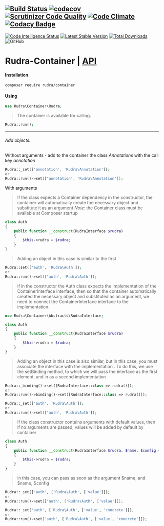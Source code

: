 [![Build Status](https://travis-ci.org/Jagepard/Rudra-Container.svg?branch=master)](https://travis-ci.org/Jagepard/Rudra-Container)
[![codecov](https://codecov.io/gh/Jagepard/Rudra-Container/branch/master/graph/badge.svg)](https://codecov.io/gh/Jagepard/Rudra-Container)
[![Scrutinizer Code Quality](https://scrutinizer-ci.com/g/Jagepard/Rudra-Container/badges/quality-score.png?b=master)](https://scrutinizer-ci.com/g/Jagepard/Rudra-Container/?branch=master)
[![Code Climate](https://codeclimate.com/github/Jagepard/Rudra-Container/badges/gpa.svg)](https://codeclimate.com/github/Jagepard/Rudra-Container)
[![Codacy Badge](https://api.codacy.com/project/badge/Grade/c1e7d5fe3a4946459fc14e9a455dd878)](https://www.codacy.com/app/Jagepard/Rudra-Container?utm_source=github.com&amp;utm_medium=referral&amp;utm_content=Jagepard/Rudra-Container&amp;utm_campaign=Badge_Grade)
-----
[![Code Intelligence Status](https://scrutinizer-ci.com/g/Jagepard/Rudra-Container/badges/code-intelligence.svg?b=master)](https://scrutinizer-ci.com/code-intelligence)
[![Latest Stable Version](https://poser.pugx.org/rudra/container/v/stable)](https://packagist.org/packages/rudra/container)
[![Total Downloads](https://poser.pugx.org/rudra/container/downloads)](https://packagist.org/packages/rudra/container)
![GitHub](https://img.shields.io/github/license/jagepard/Rudra-Container.svg)

# Rudra-Container | [API](https://github.com/Jagepard/Rudra-Container/blob/master/docs.md "Documentation API")
#### Installation
```composer require rudra/container```
#### Using
```php
use Rudra\Container\Rudra;
``` 
>The container is available for calling.
```php
Rudra::run();
``` 
***    
###### Add objects:
Without arguments - add to the container the class *Annotations* with the call key *annotation*
```php
Rudra::_set(['annotation', 'Rudra\Annotation']);
or
Rudra::run()->set(['annotation', 'Rudra\Annotation']);
```
With arguments
>If the class expects a Container dependency in the constructor, the container will automatically create the necessary object
and substitute it as an argument
*Note:* the Container class must be available at Composer startup
```php
class Auth
{
    public function __construct(RudraInterface $rudra)
    {
        $this->rudra = $rudra;
    }
}
```
>Adding an object in this case is similar to the first
```php
Rudra::set(['auth', 'Rudra\Auth']);
or
Rudra::run()->set(['auth', 'Rudra\Auth']);
```
>If in the constructor the Auth class expects the implementation of the ContainerInterface interface, then so that the container automatically
created the necessary object and substituted as an argument, we need to connect the ContainerInterface interface to the implementation.
```php
use Rudra\Container\Abstracts\RudraInterface;
```
```php
class Auth
{
    public function __construct(RudraInterface $rudra)
    {
        $this->rudra = $rudra;
    }
}
```
>Adding an object in this case is also similar, but in this case, you must associate the interface with the implementation
. To do this, we use the setBinding method, to which we will pass the interface as the first element, and in
as a second implementation
```php
Rudra::_binding()->set([RudraInterface::class => rudra()]);
or
Rudra::run()->binding()->set([RudraInterface::class => rudra()]);
```
```php
Rudra::_set(['auth', 'Rudra\Auth']);
or
Rudra::run()->set(['auth', 'Rudra\Auth']);
```
>If the class constructor contains arguments with default values, then if no arguments are passed, values
will be added by default by container
```php
class Auth
{
    public function __construct(RudraInterface $rudra, $name, $config = 'something')
    {
        $this->rudra = $rudra;
    }
}
```
>In this case, you can pass as soon as the argument $name, and $name, $config
```php
Rudra::_set(['auth', ['Rudra\Auth', ['value']]);
or
Rudra::run()->set(['auth', ['Rudra\Auth', ['value']]);
```
```php
Rudra::_set('auth', ['Rudra\Auth', ['value', 'concrete']]);
or
Rudra::run()->set('auth', ['Rudra\Auth', ['value', 'concrete']]);
```
